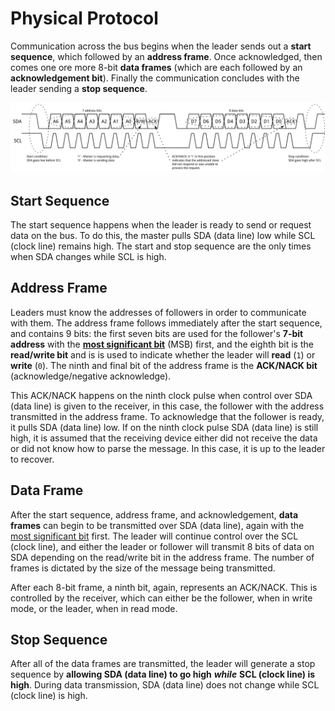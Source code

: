 # Physical Protocol

Communication across the bus begins when the leader sends out a **start sequence**, which followed by an **address frame**. Once acknowledged, then comes one ore more 8-bit **data frames** \(which are each followed by an **acknowledgement bit**\). Finally the communication concludes with the leader sending a **stop sequence**.

![source: Sparkfun electronics](../.gitbook/assets/i2c.png)

## Start Sequence

The start sequence happens when the leader is ready to send or request data on the bus. To do this, the master pulls SDA \(data line\) low while SCL \(clock line\) remains high. The start and stop sequence are the only times when SDA changes while SCL is high.

## Address Frame

Leaders must know the addresses of followers in order to communicate with them. The address frame follows immediately after the start sequence, and contains 9 bits: the first seven bits are used for the follower's **7-bit address** with the [**most significant bit**](../most-and-least-significant-bit.md) \(MSB\) first, and the eighth bit is the **read/write bit** and is is used to indicate whether the leader will **read** \(`1`\) or **write** \(`0`\). The ninth and final bit of the address frame is the **ACK/NACK bit** \(acknowledge/negative acknowledge\). 

This ACK/NACK happens on the ninth clock pulse when control over SDA \(data line\) is given to the receiver, in this case, the follower with the address transmitted in the address frame. To acknowledge that the follower is ready, it pulls SDA \(data line\) low. If on the ninth clock pulse SDA \(data line\) is still high, it is assumed that the receiving device either did not receive the data or did not know how to parse the message. In this case, it is up to the leader to recover.

## Data Frame

After the start sequence, address frame, and acknowledgement, **data frames** can begin to be transmitted over SDA \(data line\), again with the [most significant bit](../most-and-least-significant-bit.md) first. The leader will continue control over the SCL \(clock line\), and either the leader or follower will transmit 8 bits of data on SDA depending on the read/write bit in the address frame. The number of frames is dictated by the size of the message being transmitted.

After each 8-bit frame, a ninth bit, again, represents an ACK/NACK. This is controlled by the receiver, which can either be the follower, when in write mode, or the leader, when in read mode.

## Stop Sequence

After all of the data frames are transmitted, the leader will generate a stop sequence by **allowing SDA \(data line\) to go high** _**while**_ **SCL \(clock line\) is high**. During data transmission, SDA \(data line\) does not change while SCL \(clock line\) is high.

